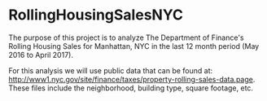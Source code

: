 # RollingHousingSalesNYC
The purpose of this project is to analyze The Department of Finance's Rolling Housing Sales for Manhattan, NYC in the last 12 month period (May 2016 to April 2017).

For this analysis we will use public data that can be found at:  http://www1.nyc.gov/site/finance/taxes/property-rolling-sales-data.page.  These files include the neighborhood, building type, square footage, etc.




